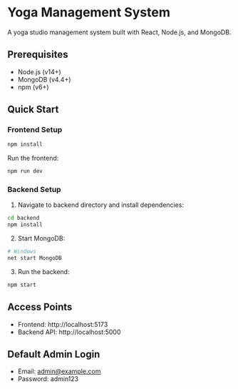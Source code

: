 # Yoga Management System

A yoga studio management system built with React, Node.js, and MongoDB.

## Prerequisites

- Node.js (v14+)
- MongoDB (v4.4+)
- npm (v6+)

## Quick Start

### Frontend Setup

```bash
npm install
```

 Run the frontend:
```bash
npm run dev
```

### Backend Setup

1. Navigate to backend directory and install dependencies:
```bash
cd backend
npm install
```

2. Start MongoDB:
```bash
# Windows
net start MongoDB
```

3. Run the backend:
```bash
npm start
```



## Access Points

- Frontend: http://localhost:5173
- Backend API: http://localhost:5000

## Default Admin Login

- Email: admin@example.com
- Password: admin123
